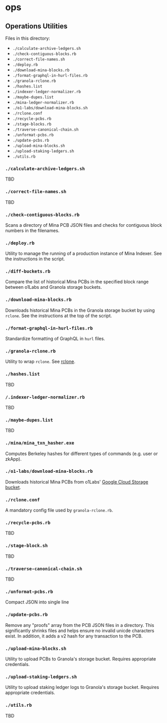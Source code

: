 # ops

## Operations Utilities

Files in this directory:

- `./calculate-archive-ledgers.sh`
- `./check-contiguous-blocks.rb`
- `./correct-file-names.sh`
- `./deploy.rb`
- `./download-mina-blocks.rb`
- `./format-graphql-in-hurl-files.rb`
- `./granola-rclone.rb`
- `./hashes.list`
- `./indexer-ledger-normalizer.rb`
- `./maybe-dupes.list`
- `./mina-ledger-normalizer.rb`
- `./o1-labs/download-mina-blocks.sh`
- `./rclone.conf`
- `./recycle-pcbs.rb`
- `./stage-blocks.rb`
- `./traverse-canonical-chain.sh`
- `./unformat-pcbs.rb`
- `./update-pcbs.rb`
- `./upload-mina-blocks.sh`
- `./upload-staking-ledgers.sh`
- `./utils.rb`

### `./calculate-archive-ledgers.sh`

TBD

### `./correct-file-names.sh`

TBD

### `./check-contiguous-blocks.rb`

Scans a directory of Mina PCB JSON files and checks for contiguous block numbers in the filenames.

### `./deploy.rb`

Utility to manage the running of a production instance of Mina Indexer. See the instructions in the script.

### `./diff-buckets.rb`

Compare the list of historical Mina PCBs in the specified block range between o1Labs and Granola storage buckets.

### `./download-mina-blocks.rb`

Downloads historical Mina PCBs in the Granola storage bucket by using `rclone`. See the instructions at the top of the script.

### `./format-graphql-in-hurl-files.rb`

Standardize formatting of GraphQL in `hurl` files.

### `./granola-rclone.rb`

Utility to wrap `rclone`. See [rclone](https://rclone.org).

### `./hashes.list`

TBD

### `/.indexer-ledger-normalizer.rb`

TBD

### `./maybe-dupes.list`

TBD

### `./mina/mina_txn_hasher.exe`

Computes Berkeley hashes for different types of commands (e.g. user or zkApp).

### `./o1-labs/download-mina-blocks.rb`

Downloads historical Mina PCBs from o1Labs' [Google Cloud Storage bucket](https://storage.googleapis.com/storage/v1/b/mina_network_block_data/o?prefix=mainnet-).

### `./rclone.conf`

A mandatory config file used by `granola-rclone.rb`.

### `./recycle-pcbs.rb`

TBD

### `./stage-block.sh`

TBD

### `./traverse-canonical-chain.sh`

TBD

### `./unformat-pcbs.rb`

Compact JSON into single line

### `./update-pcbs.rb`

Remove any "proofs" array from the PCB JSON files in a directory. This significantly shrinks files and helps ensure no invalid unicde characters exist. In addition, it adds a v2 hash for any transaction to the PCB.

### `./upload-mina-blocks.sh`

Utility to upload PCBs to Granola's storage bucket. Requires appropriate credentials.

### `./upload-staking-ledgers.sh`

Utility to upload staking ledger logs to Granola's storage bucket. Requires appropriate credentials.

### `./utils.rb`

TBD
